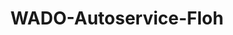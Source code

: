---
title: "WADO-Autoservice-Floh"
url: /floh-seligenthal/wado-autoservice-floh/
shop: Autowerkstatt
---